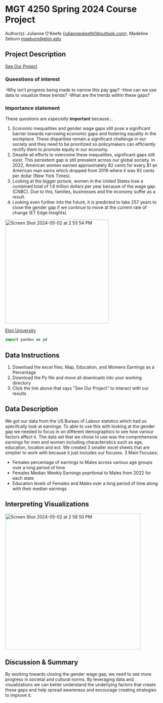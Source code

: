 
# MGT 4250 Spring 2024 Course Project
Author(s): Julianne O'Keefe (julianneokeefe1@outlook.com), Madeline Seburn mseburn@elon.edu

## Project Description
[See Our Project](https://gender-wage-gap-project-ix5kzelgmbsrcprxahtcqw.streamlit.app/)
### Queestions of interest
 -Why isn't progress being made to narrow this pay gap?
 -How can we use data to visualize these trends?
 -What are the trends within these gaps?

### Importance statement
These questions are *especially* **important** because...
1. Economic inequalities and gender wage gaps still pose a significant barrier towards narrowing economic gaps and fostering equality in the workplace. These disparities remain a significant challenge in our society and they need to be prioritized so policymakers can efficiently rectify them to promote equity in our economy.
2.  Despite all efforts to overcome these inequalities, significant gaps still exist. This persistent gap is still prevalent across our global society. In 2022, American women earned approximately 82 cents for every $1 an American man earns which dropped from 2019 where it was 92 cents per dollar (New York Times). 
3.  Looking at the bigger picture, women in the United States lose a combined total of 1.6 trillion dollars per year because of the wage gap. (CNBC). Due to this, families, businesses and the economy suffer as a result.
4.  Looking even further into the future, it is predicted to take 257 years to close the gender gap if we continue to move at the current rate of change (ET Edge Insights).


<img width="335" alt="Screen Shot 2024-05-02 at 2 53 54 PM" src="https://github.com/julianneokeefe/mgt4250spring2024/assets/168772624/a817b19b-67f6-44b5-835a-26d2416a768e">


[Elon University](https://www.elon.edu)

``` python
import pandas as pd

```

## Data Instructions 
1. Download the excel files; Map, Education, and Womens Earnings as a Percentage
2. Download the Py file and move all downloads into your working directory
3. Click the link above that says "See Our Project" to interact with our results
## Data Description
We got our data from the US Bureau of Labour statstics which had us specifcally look at earnings. To able to use this with looking at the gender gap we needed to focus in on different demographics to see how variour factors affect it. The data set that we chose to use was the comprehensive earnings for men and women including characteristics such as age, education, location and ect. We created 3 smaller excel sheets that are simplier to work with because it just includes our focuses.
3 Main Focuses;
- Females percentage of earnings to Males across various age groups over a long period of time
- Females Median Weekly Earnings poprtional to Males from 2022 for each state
- Education levels of Females and Males over a long period of time along with their median earnings 
   

## Interpreting Visualizations

<img width="438" alt="Screen Shot 2024-05-02 at 2 58 50 PM" src="https://github.com/julianneokeefe/mgt4250spring2024/assets/168772624/67192397-c09c-4198-9528-e8bca4376239">


## Discussion & Summary
By working towards closing the gender wage gap, we need to see more progress in  societal and cultural norms. By leveraging data and visualizations we can better understand the underlying factors that create these gaps and help spread awareness and encourage creating strategies to improve it. 

